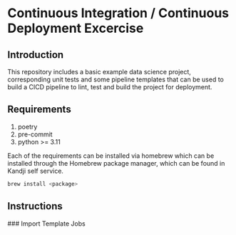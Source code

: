 # Continuous Integration / Continuous Deployment Excercise

## Introduction

This repository includes a basic example data science project, corresponding unit tests and some pipeline templates that can be used to build a CICD pipeline to lint, test and build the project for deployment.

## Requirements

1. poetry
2. pre-commit
3. python >= 3.11

Each of the requirements can be installed via homebrew which can be installed through the Homebrew package manager, which can be found in Kandji self service.

``` bash
brew install <package>
```

## Instructions

### Import Template Jobs




